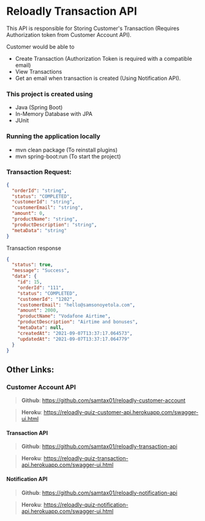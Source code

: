 # Reloadly Transaction API

This API is responsible for Storing Customer's Transaction (Requires Authorization token from Customer Account API).

Customer would be able to
- Create Transaction (Authorization Token is required with a compatible email)
- View Transactions
- Get an email when transaction is created (Using Notification API).

### This project is created using
- Java (Spring Boot)
- In-Memory Database with JPA
- JUnit

### Running the application locally
- mvn clean package (To reinstall plugins)
- mvn spring-boot:run (To start the project)

### Transaction Request:
```json
{
  "orderId": "string",
  "status": "COMPLETED",
  "customerId": "string",
  "customerEmail": "string",
  "amount": 0,
  "productName": "string",
  "productDescription": "string",
  "metaData": "string"
}
```

Transaction response
```json
{
  "status": true,
  "message": "Success",
  "data": {
    "id": 15,
    "orderId": "111",
    "status": "COMPLETED",
    "customerId": "1202",
    "customerEmail": "hello@samsonoyetola.com",
    "amount": 2000,
    "productName": "Vodafone Airtime",
    "productDescription": "Airtime and bonuses",
    "metaData": null,
    "createdAt": "2021-09-07T13:37:17.064573",
    "updatedAt": "2021-09-07T13:37:17.064779"
  }
}
```

## Other Links:

### Customer Account API
> **Github**: https://github.com/samtax01/reloadly-customer-account

> **Heroku**: https://reloadly-quiz-customer-api.herokuapp.com/swagger-ui.html


#### Transaction API
> **Github**: https://github.com/samtax01/reloadly-transaction-api

> **Heroku**: https://reloadly-quiz-transaction-api.herokuapp.com/swagger-ui.html

#### Notification API
> **Github**: https://github.com/samtax01/reloadly-notification-api

> **Heroku**: https://reloadly-quiz-notification-api.herokuapp.com/swagger-ui.html
